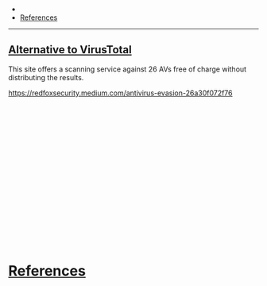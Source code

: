 - 
- [References](#references)

-------------------------------------------

## [Alternative to VirusTotal](#alternative-to-virustotal)
This site offers a scanning service against 26 AVs free of charge without distributing the results.

https://redfoxsecurity.medium.com/antivirus-evasion-26a30f072f76

## 
```sh

```

## 
```sh

```

## 
```sh

```

## 
```sh

```

## 
```sh

```

## 
```sh

```

## 
```sh

```

## 
```sh

```

## 
```sh

```

## 
```sh

```

# [References](#references-1)

